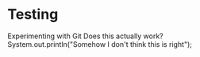 # Testing
Experimenting with Git
Does this actually work?
System.out.println("Somehow I don't think this is right");
